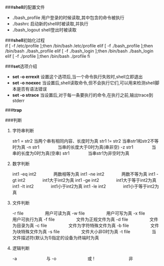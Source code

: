###**shell**的配置文件
-	./bash_profile 用户登录的时候读取,其中包含的命令被执行
-	./bashrc 启动新的shell时被读取,并执行
-	./bash_logout shell登出时被读取

###**shell**初始化过程	
	if [ -f /etc/profile ];then
		/bin/bash /etc/profile
	elif [ -f ./bash_profile ];then
		/bin/bash ./bash_profile
	elif [ -f ./bash_login ];then
		/bin/bash ./bash_login
	elif [ -f ./profile ];then
		/bin/bash ./profile
	fi
	
###**set**选项介绍
-	**set -o errexit** 设置这个选项后,当一个命令执行失败时,shell立即退出
-	**set -o noexec** 当设置后,shell读取命令,但不会执行它们,可以用来检测shell脚本是否有语法错误
-	**set -o strace** 当设置后,对于每一条要执行的命令,在执行之前,输出trace到stderr

###**trap**

###判断
1.	字符串判断

	str1 = str2		当两个串有相同内容、长度时为真
	str1 != str2	当串str1和str2不等时为真
	-n str1　　　　 当串的长度大于0时为真(串非空)
	-z str1　　　　 当串的长度为0时为真(空串)
	str1　　　　    当串str1为非空时为真
2.	数字判断

	int1 -eq int2　　　　两数相等为真 
	int1 -ne int2　　　　两数不等为真 
	int1 -gt int2　　　　int1大于int2为真 
	int1 -ge int2　　　　int1大于等于int2为真 
	int1 -lt int2　　　　int1小于int2为真 
	int1 -le int2　　　　int1小于等于int2为真
3.	文件判断

	-r file　　　　　用户可读为真 
	-w file　　　　　用户可写为真 
	-x file　　　　　用户可执行为真 
	-f file　　　　　文件为正规文件为真 
	-d file　　　　　文件为目录为真 
	-c file　　　　　文件为字符特殊文件为真 
	-b file　　　　　文件为块特殊文件为真 
	-s file　　　　　文件大小非0时为真 
	-t file　　　　　当文件描述符(默认为1)指定的设备为终端时为真
4.	逻辑判断

	-a 　 　　　　　 与 
	-o　　　　　　　 或 
	!　　　　　　　　非